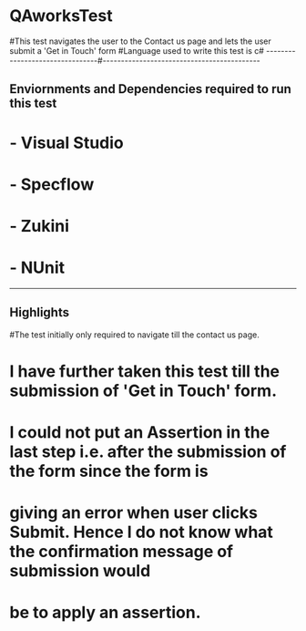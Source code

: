 # QAworksTest

#This test navigates the user to the Contact us page and lets the user submit a 'Get in Touch' form
#Language used to write this test is c#
--------------------------------#-------------------------------------------
## Enviornments and Dependencies required to run this test

# - Visual Studio
# - Specflow
# - Zukini
# - NUnit

---------------------------------------------------------------------------
## Highlights 
#The test initially only required to navigate till the contact us page.
# I have further taken this test till the submission of 'Get in Touch' form. 
# I could not put an Assertion in the last step i.e. after the submission of the form since the form is 
# giving an error when user clicks Submit. Hence I do not know what the confirmation message of submission would
# be to apply an assertion.
